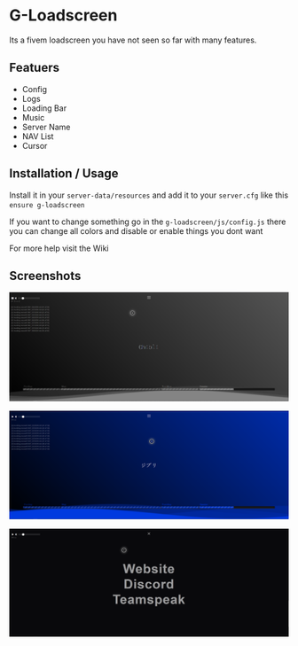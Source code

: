 
# G-Loadscreen

Its a fivem loadscreen you have not seen so far with many features.



## Featuers

- Config
- Logs
- Loading Bar
- Music
- Server Name
- NAV List
- Cursor




## Installation / Usage

Install it in your `server-data/resources` and add it to your `server.cfg` like this `ensure g-loadscreen`

If you want to change something go in the `g-loadscreen/js/config.js` there you can change all colors and disable or enable things you dont want

For more help visit the Wiki

## Screenshots

![g-loadscreen grey](https://raw.githubusercontent.com/E2Ghibli/g-loadscreen/main/.github/grey.png)

![g-loadscreen blue](https://raw.githubusercontent.com/E2Ghibli/g-loadscreen/main/.github/blue.png)

![g-loadscreen navlist](https://raw.githubusercontent.com/E2Ghibli/g-loadscreen/main/.github/navlist.png)
